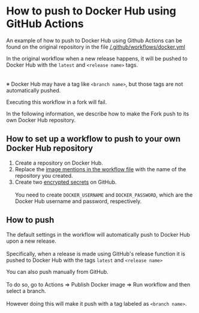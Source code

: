 # How to push to Docker Hub using GitHub Actions

An example of how to push to Docker Hub using Github Actions can be found on the original repository in the file [/.github/workflows/docker.yml](https://github.com/misskey-dev/misskey/blob/develop/.github/workflows/docker.yml)

In the original workflow when a new release happens, it will be pushed to Docker Hub with the `latest` and `<release name>` tags.\
\
\
※ Docker Hub may have a tag like `<branch name>`, but those tags are not automatically pushed.

Executing this workflow in a fork will fail.

In the following information, we describe how to make the Fork push to its own Docker Hub repository.

## How to set up a workflow to push to your own Docker Hub repository

1. Create a repository on Docker Hub.
2. Replace the [image mentions in the workflow file](https://github.com/misskey-dev/misskey/blob/53f3b779bf16abcda4f6e026c51384f3b8fbcc62/.github/workflows/docker.yml#L20) with the name of the repository you created.
3. Create two [encrypted secrets](https://docs.github.com/en/actions/security-guides/using-secrets-in-github-actions#creating-encrypted-secrets-for-a-repository) on GitHub.\
   \
   You need to create `DOCKER_USERNAME` and `DOCKER_PASSWORD`, which are the Docker Hub username and password, respectively.

## How to push

The default settings in the workflow will automatically push to Docker Hub upon a new release.\
\
Specifically, when a release is made using GitHub's release function it is pushed to Docker Hub with the tags `latest` and `<release name>`

You can also push manually from GitHub.\
\
To do so, go to Actions => Publish Docker image => Run workflow and then select a branch.\
\
However doing this will make it push with a tag labeled as `<branch name>`.
